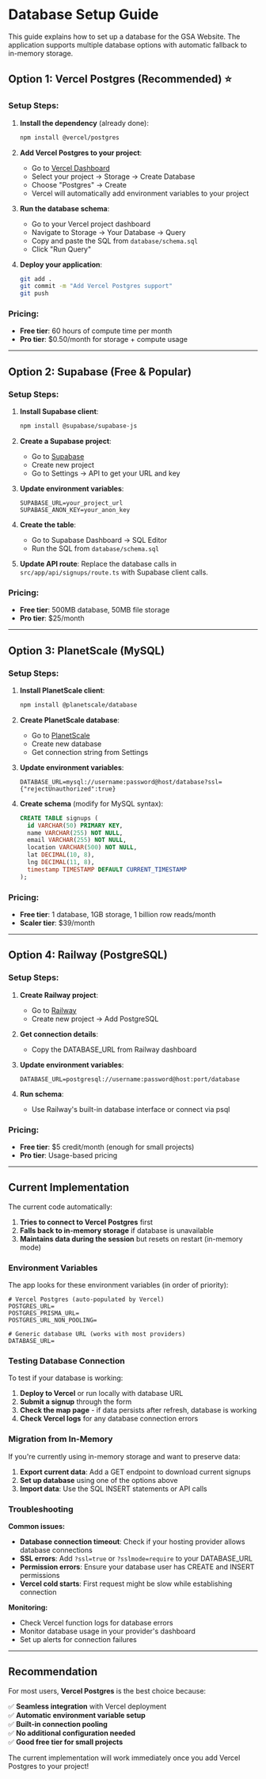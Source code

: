 # Database Setup Guide

This guide explains how to set up a database for the GSA Website. The application supports multiple database options with automatic fallback to in-memory storage.

## Option 1: Vercel Postgres (Recommended) ⭐

### Setup Steps:

1. **Install the dependency** (already done):
   ```bash
   npm install @vercel/postgres
   ```

2. **Add Vercel Postgres to your project**:
   - Go to [Vercel Dashboard](https://vercel.com/dashboard)
   - Select your project → Storage → Create Database
   - Choose "Postgres" → Create
   - Vercel will automatically add environment variables to your project

3. **Run the database schema**:
   - Go to your Vercel project dashboard
   - Navigate to Storage → Your Database → Query
   - Copy and paste the SQL from `database/schema.sql`
   - Click "Run Query"

4. **Deploy your application**:
   ```bash
   git add .
   git commit -m "Add Vercel Postgres support"
   git push
   ```

### Pricing:
- **Free tier**: 60 hours of compute time per month
- **Pro tier**: $0.50/month for storage + compute usage

---

## Option 2: Supabase (Free & Popular)

### Setup Steps:

1. **Install Supabase client**:
   ```bash
   npm install @supabase/supabase-js
   ```

2. **Create a Supabase project**:
   - Go to [Supabase](https://supabase.com)
   - Create new project
   - Go to Settings → API to get your URL and key

3. **Update environment variables**:
   ```env
   SUPABASE_URL=your_project_url
   SUPABASE_ANON_KEY=your_anon_key
   ```

4. **Create the table**:
   - Go to Supabase Dashboard → SQL Editor
   - Run the SQL from `database/schema.sql`

5. **Update API route**:
   Replace the database calls in `src/app/api/signups/route.ts` with Supabase client calls.

### Pricing:
- **Free tier**: 500MB database, 50MB file storage
- **Pro tier**: $25/month

---

## Option 3: PlanetScale (MySQL)

### Setup Steps:

1. **Install PlanetScale client**:
   ```bash
   npm install @planetscale/database
   ```

2. **Create PlanetScale database**:
   - Go to [PlanetScale](https://planetscale.com)
   - Create new database
   - Get connection string from Settings

3. **Update environment variables**:
   ```env
   DATABASE_URL=mysql://username:password@host/database?ssl={"rejectUnauthorized":true}
   ```

4. **Create schema** (modify for MySQL syntax):
   ```sql
   CREATE TABLE signups (
     id VARCHAR(50) PRIMARY KEY,
     name VARCHAR(255) NOT NULL,
     email VARCHAR(255) NOT NULL,
     location VARCHAR(500) NOT NULL,
     lat DECIMAL(10, 8),
     lng DECIMAL(11, 8),
     timestamp TIMESTAMP DEFAULT CURRENT_TIMESTAMP
   );
   ```

### Pricing:
- **Free tier**: 1 database, 1GB storage, 1 billion row reads/month
- **Scaler tier**: $39/month

---

## Option 4: Railway (PostgreSQL)

### Setup Steps:

1. **Create Railway project**:
   - Go to [Railway](https://railway.app)
   - Create new project → Add PostgreSQL

2. **Get connection details**:
   - Copy the DATABASE_URL from Railway dashboard

3. **Update environment variables**:
   ```env
   DATABASE_URL=postgresql://username:password@host:port/database
   ```

4. **Run schema**:
   - Use Railway's built-in database interface or connect via psql

### Pricing:
- **Free tier**: $5 credit/month (enough for small projects)
- **Pro tier**: Usage-based pricing

---

## Current Implementation

The current code automatically:

1. **Tries to connect to Vercel Postgres** first
2. **Falls back to in-memory storage** if database is unavailable
3. **Maintains data during the session** but resets on restart (in-memory mode)

### Environment Variables

The app looks for these environment variables (in order of priority):

```env
# Vercel Postgres (auto-populated by Vercel)
POSTGRES_URL=
POSTGRES_PRISMA_URL=
POSTGRES_URL_NON_POOLING=

# Generic database URL (works with most providers)
DATABASE_URL=
```

### Testing Database Connection

To test if your database is working:

1. **Deploy to Vercel** or run locally with database URL
2. **Submit a signup** through the form
3. **Check the map page** - if data persists after refresh, database is working
4. **Check Vercel logs** for any database connection errors

### Migration from In-Memory

If you're currently using in-memory storage and want to preserve data:

1. **Export current data**: Add a GET endpoint to download current signups
2. **Set up database** using one of the options above
3. **Import data**: Use the SQL INSERT statements or API calls

### Troubleshooting

**Common issues:**

- **Database connection timeout**: Check if your hosting provider allows database connections
- **SSL errors**: Add `?ssl=true` or `?sslmode=require` to your DATABASE_URL
- **Permission errors**: Ensure your database user has CREATE and INSERT permissions
- **Vercel cold starts**: First request might be slow while establishing connection

**Monitoring:**

- Check Vercel function logs for database errors
- Monitor database usage in your provider's dashboard
- Set up alerts for connection failures

---

## Recommendation

For most users, **Vercel Postgres** is the best choice because:

✅ **Seamless integration** with Vercel deployment  
✅ **Automatic environment variable setup**  
✅ **Built-in connection pooling**  
✅ **No additional configuration needed**  
✅ **Good free tier for small projects**  

The current implementation will work immediately once you add Vercel Postgres to your project!
